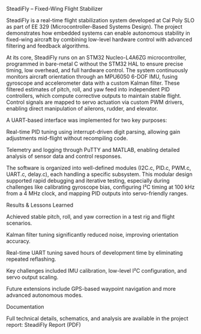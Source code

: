 SteadiFly – Fixed-Wing Flight Stabilizer

SteadiFly is a real-time flight stabilization system developed at Cal Poly SLO as part of EE 329 (Microcontroller-Based Systems Design). The project demonstrates how embedded systems can enable autonomous stability in fixed-wing aircraft by combining low-level hardware control with advanced filtering and feedback algorithms.

At its core, SteadiFly runs on an STM32 Nucleo-L4A6ZG microcontroller, programmed in bare-metal C without the STM32 HAL to ensure precise timing, low overhead, and full hardware control. The system continuously monitors aircraft orientation through an MPU6050 6-DOF IMU, fusing gyroscope and accelerometer data with a custom Kalman filter. These filtered estimates of pitch, roll, and yaw feed into independent PID controllers, which compute corrective outputs to maintain stable flight. Control signals are mapped to servo actuation via custom PWM drivers, enabling direct manipulation of ailerons, rudder, and elevator.

A UART-based interface was implemented for two key purposes:

Real-time PID tuning using interrupt-driven digit parsing, allowing gain adjustments mid-flight without recompiling code.

Telemetry and logging through PuTTY and MATLAB, enabling detailed analysis of sensor data and control responses.

The software is organized into well-defined modules (I2C.c, PID.c, PWM.c, UART.c, delay.c), each handling a specific subsystem. This modular design supported rapid debugging and iterative testing, especially during challenges like calibrating gyroscope bias, configuring I²C timing at 100 kHz from a 4 MHz clock, and mapping PID outputs into servo-friendly ranges.

Results & Lessons Learned

Achieved stable pitch, roll, and yaw correction in a test rig and flight scenarios.

Kalman filter tuning significantly reduced noise, improving orientation accuracy.

Real-time UART tuning saved hours of development time by eliminating repeated reflashing.

Key challenges included IMU calibration, low-level I²C configuration, and servo output scaling.

Future extensions include GPS-based waypoint navigation and more advanced autonomous modes.

Documentation

Full technical details, schematics, and analysis are available in the project report:
SteadiFly Report (PDF)
